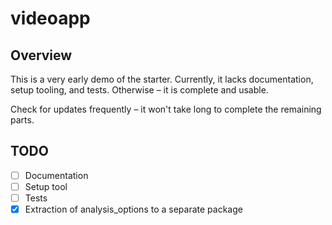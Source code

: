 # videoapp

## Overview

This is a very early demo of the starter. Currently, it lacks documentation, setup tooling, and tests. Otherwise – it is complete and usable. 

Check for updates frequently – it won't take long to complete the remaining parts.

## TODO

- [ ] Documentation
- [ ] Setup tool
- [ ] Tests
- [x] Extraction of analysis_options to a separate package
